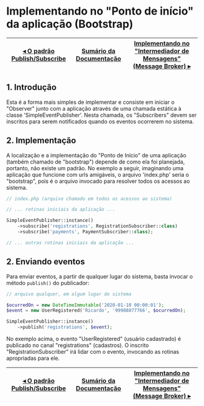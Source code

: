# Implementando no "Ponto de início" da aplicação (Bootstrap)

[◂ O padrão Publish/Subscribe](01-padrao-pubsub.md) | [Sumário da Documentação](indice.md) | [Implementando no "Intermediador de Mensagens" (Message Broker) ▸](03-implementando-no-broker.md)
-- | -- | --

## 1. Introdução

Esta é a forma mais simples de implementar e consiste em iniciar o "Observer" junto com a aplicação através de uma chamada estática à classe 'SimpleEventPublisher'. Nesta chamada, os "Subscribers" devem ser inscritos para serem notificados quando os eventos ocorrerem no sistema.

## 2. Implementação

A localização e a implementação do "Ponto de Início" de uma aplicação (também chamado de "bootstrap") depende de como ela foi planejada, portanto, não existe um padrão. No exemplo a seguir, imaginando uma aplicação que funcione com urls amigáveis, o arquivo 'index.php' seria o "bootstrap", pois é o arquivo invocado para resolver todos os acessos ao sistema.

```php
// index.php (arquivo chamado em todos os acessos ao sistema)

// ... rotinas iniciais da aplicação ...

SimpleEventPublisher::instance()
    ->subscribe('registrations', RegistrationSubscriber::class)
    ->subscribe('payments', PaymentSubscriber::class);

// ... outras rotinas iniciais da aplicação ...
```

## 2. Enviando eventos

Para enviar eventos, a partir de qualquer lugar do sistema, basta invocar o método `publish()` do publicador:

```php
// arquivo qualquer, em algum lugar do sistema

$ocurredOn = new DateTimeImmutable('2020-01-10 00:00:01');
$event = new UserRegistered('Ricardo', '99988877766', $ocurredOn);

SimpleEventPublisher::instance()
    ->publish('registrations', $event);
```

No exemplo acima, o evento "UserRegistered" (usuário cadastrado) é publicado no canal "registrations" (cadastros). O inscrito "RegistrationSubscriber" irá lidar com o evento, invocando as rotinas apropriadas para ele.

[◂ O padrão Publish/Subscribe](01-padrao-pubsub.md) | [Sumário da Documentação](indice.md) | [Implementando no "Intermediador de Mensagens" (Message Broker) ▸](03-implementando-no-broker.md)
-- | -- | --
